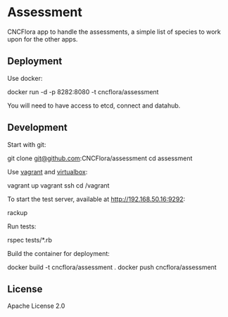# Assessment

CNCFlora app to handle the assessments, a simple list of species to work upon for the other apps.

## Deployment

Use docker:
  
  docker run -d -p 8282:8080 -t cncflora/assessment

You will need to have access to etcd, connect and datahub.

## Development

Start with git:

  git clone git@github.com:CNCFlora/assessment
  cd assessment

Use [vagrant](http://vagrantup.com) and [virtualbox](http://virtualbox.org):

  vagrant up
  vagrant ssh
  cd /vagrant


To start the test server, available at http://192.168.50.16:9292:

  rackup

Run tests:

  rspec tests/\*.rb

Build the container for deployment:


  docker build -t cncflora/assessment .
  docker push cncflora/assessment 

## License

Apache License 2.0

